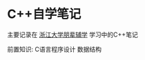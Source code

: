 # C++自学笔记

主要记录在 [浙江大学朋辈辅学](https://www.bilibili.com/video/BV1YT411r7mF/) 学习中的C++笔记

前置知识: C语言程序设计 数据结构